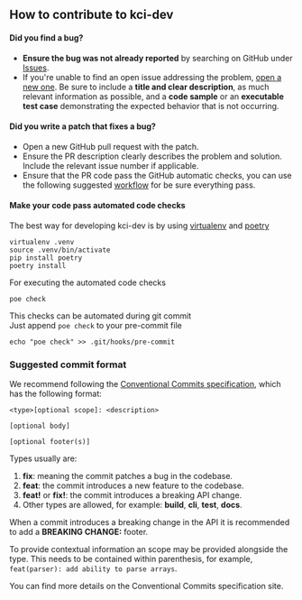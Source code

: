 ## How to contribute to kci-dev

#### **Did you find a bug?**

* **Ensure the bug was not already reported** by searching on GitHub under [Issues](https://github.com/kernelci/kci-dev/issues).
* If you're unable to find an open issue addressing the problem, [open a new one](https://github.com/kernelci/kci-dev/issues/new). Be sure to include a **title and clear description**, as much relevant information as possible, and a **code sample** or an **executable test case** demonstrating the expected behavior that is not occurring.

#### **Did you write a patch that fixes a bug?**

* Open a new GitHub pull request with the patch.
* Ensure the PR description clearly describes the problem and solution. Include the relevant issue number if applicable.
* Ensure that the PR code pass the GitHub automatic checks, you can use the following suggested [workflow](#make-your-code-pass-automated-code-checks) for be sure everything pass.

#### **Make your code pass automated code checks**

The best way for developing kci-dev is by using [virtualenv](https://virtualenv.pypa.io/en/latest/) and [poetry](https://python-poetry.org/)

```shell
virtualenv .venv
source .venv/bin/activate
pip install poetry
poetry install
```

For executing the automated code checks

```shell
poe check
```

This checks can be automated during git commit  
Just append `poe check` to your pre-commit file
```shell
echo "poe check" >> .git/hooks/pre-commit
```

### **Suggested commit format**

We recommend following the [Conventional Commits specification](https://www.conventionalcommits.org/en/v1.0.0/#specification), which has the following format:

```shell
<type>[optional scope]: <description>

[optional body]

[optional footer(s)]
```

Types usually are:

1. **fix**: meaning the commit patches a bug in the codebase.
2. **feat**: the commit introduces a new feature to the codebase.
3. **feat!** or **fix!**: the commit introduces a breaking API change.
4. Other types are allowed, for example: **build**, **cli**, **test**, **docs**.

When a commit introduces a breaking change in the API it is recommended to add a **BREAKING CHANGE:** footer.

To provide contextual information an scope may be provided alongside the type. This needs to be contained within parenthesis, for example, `feat(parser): add ability to parse arrays`.

You can find more details on the Conventional Commits specification site.
